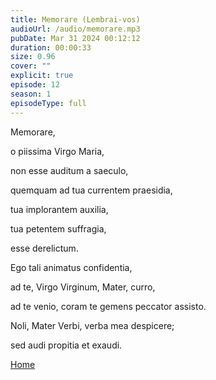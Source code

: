 ```yaml
---
title: Memorare (Lembrai-vos)
audioUrl: /audio/memorare.mp3
pubDate: Mar 31 2024 00:12:12
duration: 00:00:33
size: 0.96
cover: ""
explicit: true
episode: 12
season: 1
episodeType: full
---
```

Memorare,

o piissima Virgo Maria,

non esse auditum a saeculo,

quemquam ad tua currentem praesidia,

tua implorantem auxilia,

tua petentem suffragia,

esse derelictum.

Ego tali animatus confidentia,

ad te, Virgo Virginum, Mater, curro,

ad te venio, coram te gemens peccator assisto.

Noli, Mater Verbi, verba mea despicere;

sed audi propitia et exaudi.


<div class="text-center mt-16">
  <a class="btn btn-accent mt-9" href="/">Home</a>
</div>